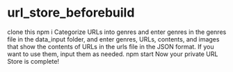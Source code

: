 # url_store_beforebuild
clone this
npm i
Categorize URLs into genres and enter genres in the genres file in the data_input folder, 
and enter genres, URLs, contents, and images that show the contents of URLs in the urls file in the JSON format.
If you want to use them, input them as needed.
npm start
Now your private URL Store is complete!
